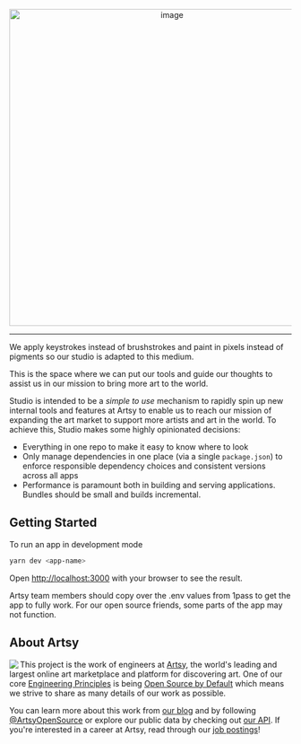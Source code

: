 <p align="center">
<img width="565" alt="image" src="https://user-images.githubusercontent.com/3087225/77610040-f97e4180-6ef7-11ea-9881-093606ff0157.png">
</p>

---

We apply keystrokes instead of brushstrokes and paint in pixels instead of pigments so our studio is adapted to this medium.

This is the space where we can put our tools and guide our thoughts to assist us in our mission to bring more art to the world.

Studio is intended to be a _simple to use_ mechanism to rapidly spin up new internal tools and features at Artsy to enable us to reach our mission of expanding the art market to support more artists and art in the world. To achieve this, Studio makes some highly opinionated decisions:

- Everything in one repo to make it easy to know where to look
- Only manage dependencies in one place (via a single `package.json`) to enforce responsible dependency choices and consistent versions across all apps
- Performance is paramount both in building and serving applications. Bundles should be small and builds incremental.

## Getting Started

To run an app in development mode

```bash
yarn dev <app-name>
```

Open [http://localhost:3000](http://localhost:3000) with your browser to see the result.

Artsy team members should copy over the .env values from 1pass to get the app to fully work. For our open source friends, some parts of the app may not function.

## About Artsy

<a href="https://www.artsy.net/">
  <img align="left" src="https://avatars2.githubusercontent.com/u/546231?s=200&v=4"/>
</a>

This project is the work of engineers at [Artsy][footer_website], the world's
leading and largest online art marketplace and platform for discovering art.
One of our core [Engineering Principles][footer_principles] is being [Open
Source by Default][footer_open] which means we strive to share as many details
of our work as possible.

You can learn more about this work from [our blog][footer_blog] and by following
[@ArtsyOpenSource][footer_twitter] or explore our public data by checking out
[our API][footer_api]. If you're interested in a career at Artsy, read through
our [job postings][footer_jobs]!

[footer_website]: https://www.artsy.net/
[footer_principles]: culture/engineering-principles.md
[footer_open]: culture/engineering-principles.md#open-source-by-default
[footer_blog]: https://artsy.github.io/
[footer_twitter]: https://twitter.com/ArtsyOpenSource
[footer_api]: https://developers.artsy.net/
[footer_jobs]: https://www.artsy.net/jobs
